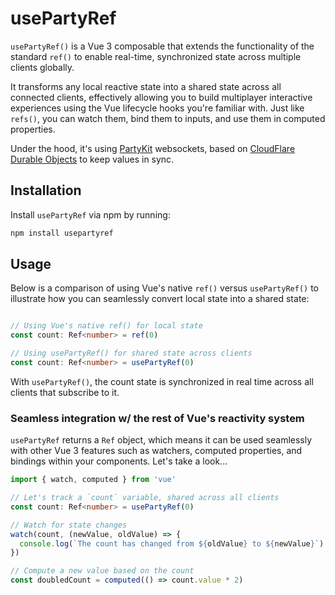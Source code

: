# usePartyRef

`usePartyRef()` is a Vue 3 composable that extends the functionality of the standard `ref()` to enable real-time, synchronized state across multiple clients globally.

It transforms any local reactive state into a shared state across all connected clients, effectively allowing you to build multiplayer interactive experiences using the Vue lifecycle hooks you're familiar with. Just like `refs()`, you can watch them, bind them to inputs, and use them in computed properties.

Under the hood, it's using [PartyKit](https://www.partykit.io/) websockets, based on [CloudFlare Durable Objects](https://developers.cloudflare.com/durable-objects/) to keep values in sync.

## Installation

Install `usePartyRef` via npm by running:

```bash
npm install usepartyref
```

## Usage

Below is a comparison of using Vue's native `ref()` versus `usePartyRef()` to illustrate how you can seamlessly convert local state into a shared state:

```ts

// Using Vue's native ref() for local state
const count: Ref<number> = ref(0)

// Using usePartyRef() for shared state across clients
const count: Ref<number> = usePartyRef(0)

```
With `usePartyRef()`, the count state is synchronized in real time across all clients that subscribe to it.

### Seamless integration w/ the rest of Vue's reactivity system

`usePartyRef` returns a `Ref` object, which means it can be used seamlessly with other Vue 3 features such as watchers, computed properties, and bindings within your components. Let's take a look...

```ts
import { watch, computed } from 'vue'

// Let's track a `count` variable, shared across all clients
const count: Ref<number> = usePartyRef(0)

// Watch for state changes
watch(count, (newValue, oldValue) => {
  console.log(`The count has changed from ${oldValue} to ${newValue}`)
})

// Compute a new value based on the count
const doubledCount = computed(() => count.value * 2)

```
